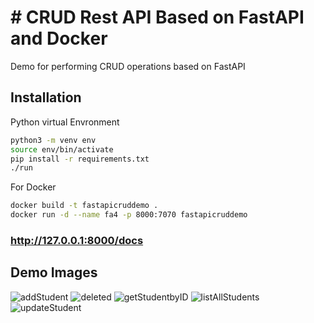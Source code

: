 # # CRUD Rest API Based on FastAPI and Docker

Demo for performing CRUD operations based on FastAPI

## Installation

Python virtual Envronment

```sh
python3 -m venv env
source env/bin/activate
pip install -r requirements.txt
./run
```

For Docker

```sh
docker build -t fastapicruddemo .
docker run -d --name fa4 -p 8000:7070 fastapicruddemo
```
### http://127.0.0.1:8000/docs


## Demo Images
![addStudent](https://user-images.githubusercontent.com/6829736/113171596-9f544280-9215-11eb-9162-9e4923432a35.jpg)
![deleted ](https://user-images.githubusercontent.com/6829736/113171606-a0856f80-9215-11eb-9b8a-55b89bc2fad6.jpg)
![getStudentbyID](https://user-images.githubusercontent.com/6829736/113171613-a1b69c80-9215-11eb-8183-81d008dd101b.jpg)
![listAllStudents](https://user-images.githubusercontent.com/6829736/113171616-a2e7c980-9215-11eb-9ca8-9b56921cf5c2.jpg)
![updateStudent](https://user-images.githubusercontent.com/6829736/113171623-a4b18d00-9215-11eb-9e63-a72160b59b7b.jpg)

